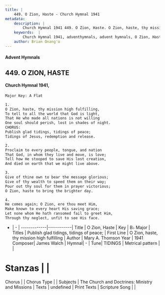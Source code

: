 ```yaml
---
title: |
    449. O Zion, Haste - Church Hymnal 1941
metadata:
    description: |
        Church Hymnal 1941 449. O Zion, Haste. O Zion, haste, thy mission high fulfilling,  To tell to all the world that God is light,  That He who made all nations is not willing  One soul should perish, lost in shades of night.  CHORUS: Publish glad tidings, tidings of peace; Tidings of Jesus, redemption and release. 
    keywords:  |
        Church Hymnal 1941, adventhymnals, advent hymnals, O Zion, Haste, O Zion, haste, thy mission high fulfilling. Publish glad tidings, tidings of peace;
    author: Brian Onang'o
---
```


#### Advent Hymnals
## 449. O ZION, HASTE
####  Church Hymnal 1941,

```txt
Major Key: A Flat

1.
O Zion, haste, thy mission high fulfilling, 
To tell to all the world that God is light, 
That He who made all nations is not willing 
One soul should perish, lost in shades of night. 
CHORUS:
Publish glad tidings, tidings of peace;
Tidings of Jesus, redemption and release. 

2.
Proclaim to every people, tongue, and nation 
That God, in whom they live and move, is love; 
Tell how He stooped to save His lost creation, 
And died on earth that we might live above. 

3.
Give of thine own to bear the message glorious; 
Give of thy wealth to speed them on their way; 
Pour out thy soul for them in prayer victorious; 
O Zion, haste to bring the brighter day. 

4.
He comes again; O Zion, ere thou meet Him,
Make known to every heart His saving grace;
Let none whom He hath ransomed fail to greet Him,
Through thy neglect, unfit to see His face.

```

- |   -  |
-------------|------------|
Title | O Zion, Haste |
Key | B♭ Major |
Titles | Publish glad tidings, tidings of peace; |
First Line | O Zion, haste, thy mission high fulfilling |
Author | Mary A. Thomson
Year | 1941
Composer| James Walch |
Hymnal|  - |
Tune| TIDINGS |
Metrical pattern | |
# Stanzas |  |
Chorus |  |
Chorus Type |  |
Subjects | The Church and Doctrines: Ministry and Missions |
Texts | undefined |
Print Texts | 
Scripture Song |  |
    
